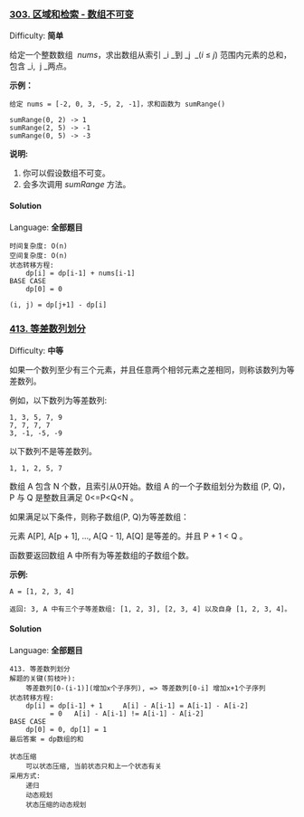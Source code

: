 ### [303\. 区域和检索 - 数组不可变](https://leetcode-cn.com/problems/range-sum-query-immutable/description/)

Difficulty: **简单**


给定一个整数数组  _nums_，求出数组从索引 _i _到 _j  _(_i_ ≤ _j_) 范围内元素的总和，包含 _i,  j _两点。

**示例：**

```
给定 nums = [-2, 0, 3, -5, 2, -1]，求和函数为 sumRange()

sumRange(0, 2) -> 1
sumRange(2, 5) -> -1
sumRange(0, 5) -> -3
```

**说明:**

1.  你可以假设数组不可变。
2.  会多次调用 _sumRange_ 方法。


#### Solution

Language: **全部题目**

```
时间复杂度: O(n)
空间复杂度: O(n)
状态转移方程: 
    dp[i] = dp[i-1] + nums[i-1]
BASE CASE
    dp[0] = 0
    
(i, j) = dp[j+1] - dp[i]
```

### [413\. 等差数列划分](https://leetcode-cn.com/problems/arithmetic-slices/)

Difficulty: **中等**


如果一个数列至少有三个元素，并且任意两个相邻元素之差相同，则称该数列为等差数列。

例如，以下数列为等差数列:

```
1, 3, 5, 7, 9
7, 7, 7, 7
3, -1, -5, -9
```

以下数列不是等差数列。

```
1, 1, 2, 5, 7
```

数组 A 包含 N 个数，且索引从0开始。数组 A 的一个子数组划分为数组 (P, Q)，P 与 Q 是整数且满足 0<=P<Q<N 。

如果满足以下条件，则称子数组(P, Q)为等差数组：

元素 A[P], A[p + 1], ..., A[Q - 1], A[Q] 是等差的。并且 P + 1 < Q 。

函数要返回数组 A 中所有为等差数组的子数组个数。

**示例:**

```
A = [1, 2, 3, 4]

返回: 3, A 中有三个子等差数组: [1, 2, 3], [2, 3, 4] 以及自身 [1, 2, 3, 4]。
```


#### Solution

Language: **全部题目**

```
413. 等差数列划分
解题的关键(剪枝叶):
    等差数列[0-(i-1)](增加x个子序列), => 等差数列[0-i] 增加x+1个子序列
状态转移方程:
    dp[i] = dp[i-1] + 1     A[i] - A[i-1] = A[i-1] - A[i-2]
          = 0   A[i] - A[i-1] != A[i-1] - A[i-2]
BASE CASE
    dp[0] = 0, dp[1] = 1
最后答案 = dp数组的和

状态压缩
    可以状态压缩, 当前状态只和上一个状态有关
采用方式:
    递归
    动态规划
    状态压缩的动态规划
```